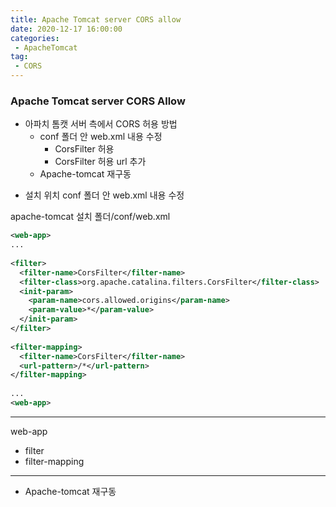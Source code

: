 ```yaml
---
title: Apache Tomcat server CORS allow
date: 2020-12-17 16:00:00
categories:
 - ApacheTomcat
tag:
 - CORS
---
```


### Apache Tomcat server CORS Allow

- 아파치 톰캣 서버 측에서 CORS 허용 방법
  - conf 폴더 안 web.xml 내용 수정
    - CorsFilter 허용
    - CorsFilter 허용 url 추가
  - Apache-tomcat 재구동

<!-- more -->

- 설치 위치 conf 폴더 안 web.xml 내용 수정

apache-tomcat 설치 폴더/conf/web.xml

```xml
<web-app>
...    
    
<filter>
  <filter-name>CorsFilter</filter-name>
  <filter-class>org.apache.catalina.filters.CorsFilter</filter-class>
  <init-param>
    <param-name>cors.allowed.origins</param-name>
    <param-value>*</param-value>
  </init-param>
</filter>
    
<filter-mapping>
  <filter-name>CorsFilter</filter-name>
  <url-pattern>/*</url-pattern>
</filter-mapping>
    
...
<web-app>
```

---

web-app

- filter
- filter-mapping

---



- Apache-tomcat 재구동